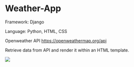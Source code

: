 # Weather-App

Framework: Django

Language: Python, HTML, CSS

Openweather API https://openweathermap.org/api

Retrieve data from API and render it within an HTML template.


![](images/filename%image1.png)
